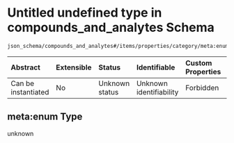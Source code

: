 # Untitled undefined type in compounds\_and\_analytes Schema

```txt
json_schema/compounds_and_analytes#/items/properties/category/meta:enum
```



| Abstract            | Extensible | Status         | Identifiable            | Custom Properties | Additional Properties | Access Restrictions | Defined In                                                                                                 |
| :------------------ | :--------- | :------------- | :---------------------- | :---------------- | :-------------------- | :------------------ | :--------------------------------------------------------------------------------------------------------- |
| Can be instantiated | No         | Unknown status | Unknown identifiability | Forbidden         | Allowed               | none                | [compounds\_and\_analytes.schema.json\*](../out/compounds_and_analytes.schema.json "open original schema") |

## meta:enum Type

unknown
